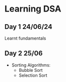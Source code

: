 # Learning DSA

## Day 1 24/06/24

Learnt fundamentals

## Day 2 25/06

- Sorting Algorithms:
  - Bubble Sort
  - Selection Sort
